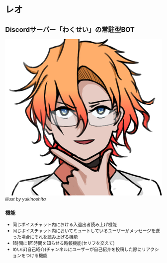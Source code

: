 # レオ
## Discordサーバー「わくせい」の常駐型BOT

![レオ画像](レオ.png)
*illust by yukinoshita*


### 機能
- 同じボイスチャット内における入退出者読み上げ機能
- 同じボイスチャット内においてミュートしているユーザーがメッセージを送った場合にそれを読み上げる機能
- 1時間に1回時間を知らせる時報機能(セリフを交えて)
- めいぼ(自己紹介)チャンネルにユーザーが自己紹介を投稿した際にリアクションをつける機能